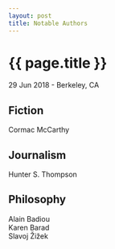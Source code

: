 ```yaml
---
layout: post
title: Notable Authors
---
```


{{ page.title }}
================

<p class="meta">29 Jun 2018 - Berkeley, CA</p>

## Fiction
Cormac McCarthy  

## Journalism
Hunter S. Thompson  

## Philosophy
Alain Badiou  
Karen Barad  
Slavoj Žižek